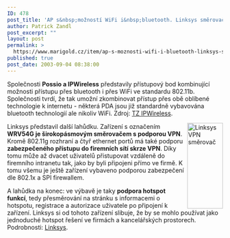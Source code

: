 ```yaml
---
ID: 478
post_title: 'AP s&nbsp;možností WiFi i&nbsp;bluetooth. Linksys směrovač s&nbsp;VPN'
author: Patrick Zandl
post_excerpt: ""
layout: post
permalink: >
  https://www.marigold.cz/item/ap-s-moznosti-wifi-i-bluetooth-linksys-smerovac-s-vpn
published: true
post_date: 2003-09-04 08:38:00
---
```

Společnosti <STRONG>Possio a IPWireless</STRONG> představily přístupový bod kombinující možnosti přístupu přes bluetooth i přes WiFi ve standardu 802.11b. Společnosti tvrdí, že tak umožní zkombinovat přístup přes obě oblíbené technologie k internetu - některá PDA jsou již standardně vybavována bluetooth technologií ale nikoliv WiFi. Zdroj: <A href="http://www.ipwireless.com/press_090203.html">TZ IPWireless</A>. 
<P><IMG height=200 alt="Linksys VPN směrovač" src="/wp-content/uploads/linksysvpnrouter.jpg" width=83 align=right>Linksys představil další lahůdku. Zařízení s označením <STRONG>WRV54G je širokopásmovým směrovačem s podporou VPN</STRONG>. Kromě 802.11g rozhraní a čtyř ethernet portů má také podporu <STRONG>zabezpečeného přístupu do firemních sítí skrze VPN</STRONG>. Díky tomu může až dvacet uživatelů přistupovat vzdáleně do firemního intranetu tak, jako by byli připojeni přímo ve firmě. K tomu všemu je ještě zařízení vybaveno podporou zabezpečení dle 802.1x a SPI firewallem. </P>
<P>A lahůdka na konec: ve výbavě je taky <STRONG>podpora hotspot funkcí</STRONG>, tedy přesměrování na stránku s informacemi o hotspotu, registrace a autorizace uživatele po připojení k zařízení. Linksys si od tohoto zařízení slibuje, že by se mohlo používat jako jednoduché hotspot řešení ve firmách a kancelářských prostorech. Podrobnosti: <A href="http://www.linksys.com/products/product.asp?grid=33&amp;scid=38&amp;prid=565">Linksys</A>. </P>